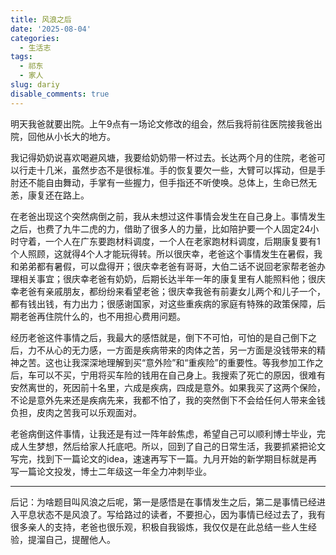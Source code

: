 ```yaml
---
title: 风浪之后
date: '2025-08-04'
categories:
  - 生活志
tags:
  - 祁东
  - 家人
slug: dariy
disable_comments: true
---
```


明天我爸就要出院。上午9点有一场论文修改的组会，然后我将前往医院接我爸出院，回他从小长大的地方。

我记得奶奶说喜欢喝避风塘，我要给奶奶带一杯过去。长达两个月的住院，老爸可以行走十几米，虽然步态不是很标准。手的恢复要欠一些，大臂可以挥动，但是手肘还不能自由舞动，手掌有一些握力，但手指还不听使唤。总体上，生命已然无恙，康复还在路上。

在老爸出现这个突然病倒之前，我从未想过这件事情会发生在自己身上。事情发生之后，也费了九牛二虎的力，借助了很多人的力量，比如陪护要一个人固定24小时守着，一个人在广东要跑材料调度，一个人在老家跑材料调度，后期康复要有1个人照顾，这就得4个人才能玩得转。所以很庆幸，老爸这个事情发生在暑假，我和弟弟都有暑假，可以盘得开；很庆幸老爸有哥哥，大伯二话不说回老家帮老爸办理相关事宜；很庆幸老爸有奶奶，后期长达半年一年的康复里有人能照料他；很庆幸老爸有亲戚朋友，都纷纷来看望老爸；很庆幸我爸有前妻女儿两个和儿子一个，都有钱出钱，有力出力；很感谢国家，对这些重疾病的家庭有特殊的政策保障，后期老爸再住院什么的，也不用担心费用问题。

经历老爸这件事情之后，我最大的感悟就是，倒下不可怕，可怕的是自己倒下之后，力不从心的无力感，一方面是疾病带来的肉体之苦，另一方面是没钱带来的精神之苦。这也让我深深地理解到买“意外险”和“重疾险”的重要性。等我参加工作之后，车可以不买，宁用将买车险的钱用在自己身上。我搜索了死亡的原因，很难有安然离世的，死因前十名里，六成是疾病，四成是意外。如果我买了这两个保险，不论是意外先来还是疾病先来，我都不怕了，我的突然倒下不会给任何人带来金钱负担，皮肉之苦我可以乐观面对。

老爸病倒这件事情，让我还是有过一阵年龄焦虑，希望自己可以顺利博士毕业，完成人生梦想，然后给家人托底吧。所以，回到了自己的日常生活，我要抓紧把论文写完，找到下一篇论文的idea，速速再写下一篇。九月开始的新学期目标就是再写一篇论文投发，博士二年级这一年全力冲刺毕业。

---



后记：为啥题目叫风浪之后呢，第一是感悟是在事情发生之后，第二是事情已经进入平息状态不是风浪了。写给路过的读者，不要担心，因为事情已经过去了，我有很多亲人的支持，老爸也很乐观，积极自我锻炼，我仅仅是在此总结一些人生经验，提溜自己，提醒他人。

